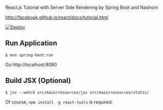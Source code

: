 React.js Tutorial with Server Side Rendering by Spring Boot and Nashorn

http://facebook.github.io/react/docs/tutorial.html

[![Deploy](https://www.herokucdn.com/deploy/button.png)](https://heroku.com/deploy)

## Run Application

``` console
$ mvn spring-boot:run
```

Go http://localhost:8080

## Build JSX (Optional)

``` console
$ jsx --watch src/main/resources/jsx src/main/resources/static/
```

Of course, `npm install -g react-tools` is required.
